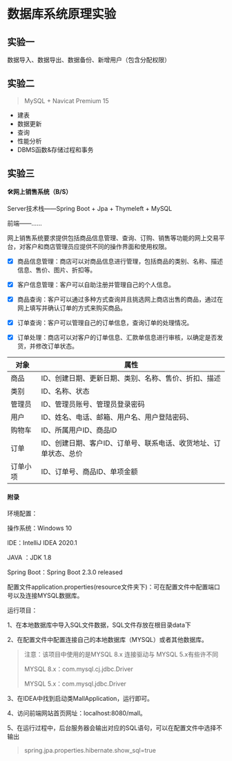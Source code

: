 # 数据库系统原理实验

## 实验一

数据导入、数据导出、数据备份、新增用户（包含分配权限）

## 实验二

> MySQL + Navicat Premium 15

- 建表
- 数据更新
- 查询
- 性能分析
- DBMS函数&存储过程和事务

## 实验三

**🛠网上销售系统（B/S）**

Server技术栈——Spring Boot + Jpa + Thymeleft + MySQL

前端——......

网上销售系统要求提供包括商品信息管理、查询、订购、销售等功能的网上交易平台，对客户和商店管理员应提供不同的操作界面和使用权限。

- [x] 商品信息管理：商店可以对商品信息进行管理，包括商品的类别、名称、描述信息、售价、图片、折扣等。

- [x] 客户信息管理：客户可以自助注册并管理自己的个人信息。

- [x] 商品查询：客户可以通过多种方式查询并且挑选网上商店出售的商品，通过在网上填写并确认订单的方式来购买商品。

- [x] 订单查询：客户可以管理自己的订单信息，查询订单的处理情况。

- [x] 订单处理：商店可以对客户的订单信息、汇款单信息进行审核，以确定是否发货，并修改订单状态。

| 对象     | 属性                                                         |
| -------- | ------------------------------------------------------------ |
| 商品     | ID、创建日期、更新日期、类别、名称、售价、折扣、描述         |
| 类别     | ID、名称、状态                                               |
| 管理员   | ID、管理员账号、管理员登录密码                               |
| 用户     | ID、姓名、电话、邮箱、用户名、用户登陆密码、                 |
| 购物车   | ID、所属用户ID、商品ID                                       |
| 订单     | ID、创建日期、客户ID、订单号、联系电话、收货地址、订单状态、总价 |
| 订单小项 | ID、订单号、商品ID、单项金额                                 |

#### 附录

环境配置：

操作系统：Windows 10

IDE：IntelliJ IDEA 2020.1

JAVA ：JDK 1.8

Spring Boot：Spring Boot 2.3.0 released

配置文件application.properties(resource文件夹下)：可在配置文件中配置端口号以及连接MYSQL数据库。

运行项目：

1、在本地数据库中导入SQL文件数据，SQL文件存放在根目录data下

2、在配置文件中配置连接自己的本地数据库（MYSQL）或者其他数据库。

> 注意：该项目中使用的是MYSQL 8.x 连接驱动与 MYSQL 5.x有些许不同
>
> MYSQL 8.x：com.mysql.cj.jdbc.Driver
>
> MYSQL 5.x：com.mysql.jdbc.Driver

3、在IDEA中找到启动类MallApplication，运行即可。

4、访问前端网站首页网址：localhost:8080/mall。

5、在运行过程中，后台服务器会输出对应的SQL语句，可以在配置文件中选择不输出

> spring.jpa.properties.hibernate.show_sql=true

